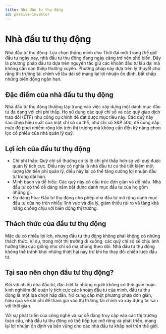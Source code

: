```yaml
---
title: Nhà đầu tư thụ động
id: passive-investor
---
```


# Nhà đầu tư thụ động

Nhà đầu tư thụ động: Lựa chọn thông minh cho Thời đại mới
Trong thế giới đầu tư ngày nay, nhà đầu tư thụ động đang ngày càng trở nên phổ biến. Đây là phương pháp đầu tư dựa trên nguyên tắc giữ các khoản đầu tư lâu dài mà không cần can thiệp thường xuyên. Phương pháp này dựa trên lý thuyết cho rằng thị trường tài chính về lâu dài sẽ mang lại lợi nhuận ổn định, bất chấp những biến động ngắn hạn.

## Đặc điểm của nhà đầu tư thụ động

Nhà đầu tư thụ động thường tập trung vào việc xây dựng một danh mục đầu tư đa dạng với chi phí thấp. Họ sử dụng các quỹ chỉ số và các quỹ giao dịch trao đổi (ETF) như công cụ chính để đạt được mục tiêu này. Các quỹ này sao chép hiệu suất của một chỉ số cụ thể, như chỉ số S&P 500, để cung cấp mức độ phơi nhiễm rộng lớn trên thị trường mà không cần đến kỹ năng chọn lọc cổ phiếu của nhà quản lý quỹ.

## Lợi ích của đầu tư thụ động

* Chi phí thấp: Quỹ chỉ số thường có tỷ lệ chi phí thấp hơn so với quỹ được quản lý tích cực. Điều này có nghĩa là nhà đầu tư có thể tiết kiệm một lượng lớn tiền phí quản lý, điều này lại có thể tăng cường lợi nhuận đầu tư trong dài hạn.
* Minh bạch và dễ hiểu: Các quỹ này có cấu trúc đơn giản và dễ hiểu. Nhà đầu tư có thể dễ dàng nắm bắt được danh mục đầu tư của họ gồm những gì.
* Đa dạng hóa: Đầu tư thụ động cho phép nhà đầu tư mở rộng danh mục đầu tư của họ trên nhiều lĩnh vực và địa lý, giảm thiểu rủi ro và tăng khả năng chống chịu với biến động thị trường.

## Thách thức của đầu tư thụ động

Mặc dù có nhiều lợi ích, nhưng đầu tư thụ động không phải không có những thách thức. Ví dụ, trong một thị trường đi xuống, các quỹ chỉ số sẽ chịu ảnh hưởng tiêu cực giống như chỉ số mà chúng theo dõi. Nhà đầu tư thụ động không thể tránh khỏi những thiệt hại này trừ khi họ thay đổi chiến lược đầu tư.

## Tại sao nên chọn đầu tư thụ động?

Đối với nhiều nhà đầu tư, đặc biệt là những người không có thời gian hoặc kinh nghiệm để quản lý tích cực các khoản đầu tư của mình, đầu tư thụ động là một lựa chọn hấp dẫn. Nó cung cấp một phương pháp đơn giản, hiệu quả về chi phí để tham gia vào thị trường tài chính và xây dựng tài sản với thời gian.

Với sự phát triển của công nghệ và sự dễ dàng truy cập vào các thị trường toàn cầu, nhà đầu tư thụ động có thể tiếp tục mở rộng và phát triển, mang lại lợi nhuận ổn định và bền vững cho các nhà đầu tư khắp nơi trên thế giới.